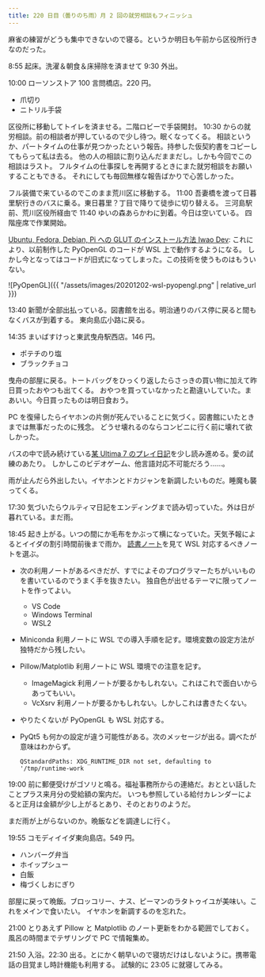 ```yaml
---
title: 220 日目（曇りのち雨）月 2 回の就労相談もフィニッシュ
---
```


麻雀の練習がどうも集中できないので寝る。というか明日も午前から区役所行きなのだった。

8:55 起床。洗濯＆朝食＆床掃除を済ませて 9:30 外出。

10:00 ローソンストア 100 言問橋店。220 円。

* 爪切り
* ニトリル手袋

区役所に移動してトイレを済ませる。二階ロビーで手袋開封。
10:30 からの就労相談。前の相談者が押しているので少し待つ。眠くなってくる。
相談というか、パートタイムの仕事が見つかったという報告。持参した仮契約書をコピーしてもらって私は去る。
他の人の相談に割り込んだままだし。しかも今回でこの相談はラスト。
フルタイムの仕事探しを再開するときにまた就労相談をお願いすることもできる。
それにしても毎回無様な報告ばかりで心苦しかった。

フル装備で来ているのでこのまま荒川区に移動する。
11:00 吾妻橋を渡って日暮里駅行きのバスに乗る。東日暮里？丁目で降りて徒歩に切り替える。
三河島駅前、荒川区役所経由で 11:40 ゆいの森あらかわに到着。今日は空いている。
四階座席で作業開始。

[Ubuntu, Fedora, Debian, Pi への GLUT のインストール方法 Iwao Dev](https://mish.myds.me/wordpress/dev/2019/08/16/glut-install/):
これにより、以前制作した PyOpenGL のコードが WSL 上で動作するようになる。
しかし今となってはコードが旧式になってしまった。この技術を使うものはもういない。

![PyOpenGL]({{ "/assets/images/20201202-wsl-pyopengl.png" | relative_url }})

13:40 新聞が全部出払っている。図書館を出る。明治通りのバス停に戻ると間もなくバスが到着する。
東向島広小路に戻る。

14:35 まいばすけっと東武曳舟駅西店。146 円。

* ポテチのり塩
* ブラックチョコ

曳舟の部屋に戻る。トートバッグをひっくり返したらさっきの買い物に加えて昨日買ったおやつも出てくる。
おやつを買っていなかったと勘違いしていた。まあいい。今日買ったものは明日食おう。

PC を復帰したらイヤホンの片側が死んでいることに気づく。図書館にいたときまでは無事だったのに残念。
どうせ壊れるのならコンビニに行く前に壊れて欲しかった。

バスの中で読み続けている[某 Ultima 7 のプレイ日記][metal]を少し読み進める。愛の試練のあたり。
しかしこのビデオゲーム、他言語対応不可能だろう……。

雨が止んだら外出したい。イヤホンとドカジャンを新調したいものだ。睡魔も襲ってくる。

17:30 気づいたらウルティマ日記をエンディングまで読み切っていた。外は日が暮れている。まだ雨。

18:45 起き上がる。いつの間にか毛布をかぶって横になっていた。天気予報によるとイイダの割引時間前後まで雨か。
[読書ノート][note]を見て WSL 対応するべきノートを選ぶ。

* 次の利用ノートがあるべきだが、すでによそのプログラマーたちがいいものを書いているのでうまく手を抜きたい。
  独自色が出せるテーマに限ってノートを作ってよい。
  * VS Code
  * Windows Terminal
  * WSL2
* Miniconda 利用ノートに WSL での導入手順を記す。環境変数の設定方法が独特だから残したい。
* Pillow/Matplotlib 利用ノートに WSL 環境での注意を記す。
  * ImageMagick 利用ノートが要るかもしれない。これはこれで面白いからあってもいい。
  * VcXsrv 利用ノートが要るかもしれない。しかしこれは書きたくない。
* やりたくないが PyOpenGL も WSL 対応する。
* PyQt5 も何かの設定が違う可能性がある。次のメッセージが出る。調べたが意味はわからず。

  ```text
  QStandardPaths: XDG_RUNTIME_DIR not set, defaulting to '/tmp/runtime-work
  ```

19:00 前に郵便受けがゴソリと鳴る。福祉事務所からの連絡だ。おととい話したことプラス来月分の受給額の案内だ。
いつも参照している給付カレンダーによると正月は金額が少し上がるとあり、そのとおりのようだ。

まだ雨が上がらないのか。晩飯などを調達しに行く。

19:55 コモディイイダ東向島店。549 円。

* ハンバーグ弁当
* ホイップシュー
* 白飯
* 梅づくしおにぎり

部屋に戻って晩飯。ブロッコリー、ナス、ピーマンのラタトゥイユが美味い。これをメインで食いたい。
イヤホンを新調するのを忘れた。

21:00 とりあえず Pillow と Matplotlib のノート更新をわかる範囲でしておく。
風呂の時間までテザリングで PC で情報集め。

21:50 入浴。22:30 出る。とにかく朝早いので寝坊だけはしないように。携帯電話の目覚まし時計機能も利用する。
試験的に 23:05 に就寝してみる。

[metal]: http://metal.the-ninja.jp/
[note]: https://showa-yojyo.github.io/notebook/
